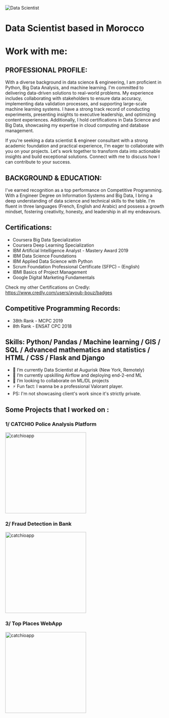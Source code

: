 ![Data Scientist](https://github.com/AyoubBouz/portfolio/blob/main/banner_ayoubbouz.png)

#  Data Scientist based in Morocco
#  Work with me: 
## PROFESSIONAL PROFILE:

With a diverse background in data science & engineering, I am proficient in Python, Big Data Analysis, and machine learning. I'm committed to delivering data-driven solutions to real-world problems. My experience includes collaborating with stakeholders to ensure data accuracy, implementing data validation processes, and supporting large-scale machine learning systems. I have a strong track record of conducting experiments, presenting insights to executive leadership, and optimizing content experiences. Additionally, I hold certifications in Data Science and Big Data, showcasing my expertise in cloud computing and database management.

If you're seeking a data scientist & engineer consultant with a strong academic foundation and practical experience, I'm eager to collaborate with you on your projects. Let's work together to transform data into actionable insights and build exceptional solutions. Connect with me to discuss how I can contribute to your success.

## BACKGROUND & EDUCATION:

I've earned recognition as a top performance on Competitive Programming. With a Engineer Degree on Information Systems and Big Data, I bring a deep understanding of data science and technical skills to the table. I'm fluent in three languages (French, English and Arabic) and possess a growth mindset, fostering creativity, honesty, and leadership in all my endeavours.

## Certifications:

- Coursera Big Data Specialization
- Coursera Deep Learning Specialization
- IBM Artificial Intelligence Analyst - Mastery Award 2019
- IBM Data Science Foundations
- IBM Applied Data Science with Python
- Scrum Foundation Professional Certificate (SFPC) – (English)
- IBMI Basics of Project Management
- Google Digital Marketing Fundamentals

Check my other Certifications on Credly:
https://www.credly.com/users/ayoub-bouz/badges

## Competitive Programming Records:

- 38th Rank - MCPC 2019
- 8th Rank - ENSAT CPC 2018

## Skills: Python/ Pandas / Machine learning / GIS / SQL / Advanced mathematics and statistics / HTML / CSS / Flask and Django

- 🔭 I’m currently Data Scientist at Augurisk (New York, Remotely)
- 🌱 I’m currently upskilling Airflow and deploying end-2-end ML
- 👯 I’m looking to collaborate on ML/DL projects 
- ⚡ Fun fact: I wanna be a professional Valorant player.
- PS: I'm not showcasing client's work since it's strictly private.

## Some Projects that I worked on :


### 1/ CATCHIO Police Analysis Platform

<a href="https://github.com/AyoubBouz/catchioapp"><img src= "https://github.com/AyoubBouz/portfolio/blob/main/la_crime_project.png" width="256" alt= "catchioapp" /> </a>

### 2/ Fraud Detection in Bank

<a href="https://github.com/AyoubBouz/2AF_FRAUD_DETECTION"><img src= "https://assets-global.website-files.com/62a9e41d28a7ab25849bce9c/62fd1bc12f28c1a5ebe55b0a_How-Fraud-Detection-Works-in-Banking-p-1080.jpg" width="256" alt= "catchioapp" /> </a>

### 3/ Top Places WebApp

<a href="https://TOPLACES.herokuapp.com"><img src= "https://fullsuitcase.com/wp-content/uploads/2020/10/Amazing-destinations-from-all-over-the-world-878x585.jpg" width="256" alt= "catchioapp" /> </a>
